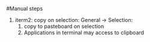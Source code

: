 #Manual steps
1. iterm2: copy on selection: General -> Selection:
   1. copy to pasteboard on selection
   2. Applications in terminal may access to clipboard

    